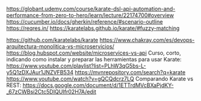 https://globant.udemy.com/course/karate-dsl-api-automation-and-performance-from-zero-to-hero/learn/lecture/22174700#overview
https://cucumber.io/docs/gherkin/reference/#scenario-outline
https://reqres.in/
https://karatelabs.github.io/karate/#fuzzy-matching


https://github.com/karatelabs/karate
https://www.chakray.com/es/devops-arquitectura-monolitica-vs-microservicios/
https://blog.hubspot.com/website/microservices-vs-api
Curso, corto, indicando como instalar y preparar las herramientas para usar Karate:
https://www.youtube.com/playlist?list=PLhW3qG5bs-L-y5Q1zDXJAur1JNZVFB534
https://mvnrepository.com/search?q=karate
https://www.youtube.com/watch?v=gQCQdcrz7LQ
Comparando Karate vs REST: https://docs.google.com/document/d/1ETTrdMVcBXaPjdKY-_67zCWBsi2Ctc5DIQUIfr02H7A/edit 


